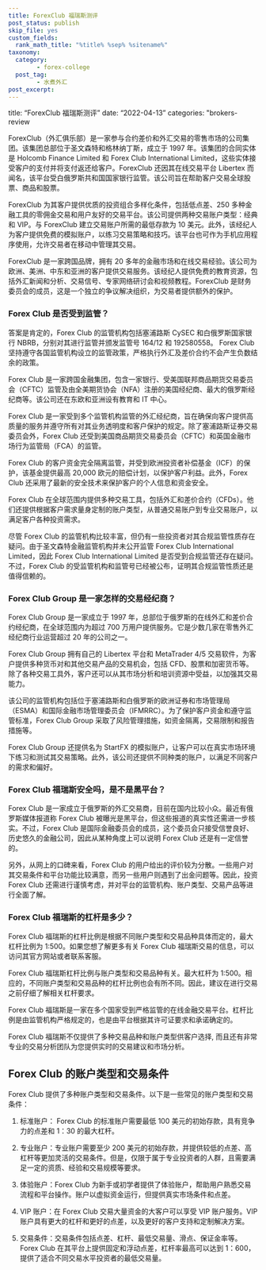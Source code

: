 ```yaml
---
title: ForexClub 福瑞斯测评
post_status: publish
skip_file: yes
custom_fields:
  rank_math_title: "%title% %sep% %sitename%"
taxonomy:
  category:
        - forex-college
  post_tag:
        - 水煮外汇
post_excerpt: 
---
```

title: “ForexClub 福瑞斯测评” date: “2022-04-13” categories: "brokers-review

ForexClub（外汇俱乐部）是一家参与合约差价和外汇交易的零售市场的公司集团。该集团总部位于圣文森特和格林纳丁斯，成立于 1997 年。该集团的合同实体是 Holcomb Finance Limited 和 Forex Club International Limited，这些实体接受客户的支付并将支付返还给客户。ForexClub 还因其在线交易平台 Libertex 而闻名，该平台受白俄罗斯共和国国家银行监管。该公司旨在帮助客户交易全球股票、商品和股票。

ForexClub 为其客户提供优质的投资组合多样化条件，包括低点差、250 多种金融工具的零佣金交易和用户友好的交易平台。该公司提供两种交易账户类型：经典和 VIP。与 ForexClub 建立交易账户所需的最低存款为 10 美元。此外，该经纪人为客户提供免费的模拟账户，以练习交易策略和技巧。该平台也可作为手机应用程序使用，允许交易者在移动中管理其交易。

ForexClub 是一家跨国品牌，拥有 20 多年的金融市场和在线交易经验。该公司为欧洲、美洲、中东和亚洲的客户提供交易服务。该经纪人提供免费的教育资源，包括外汇新闻和分析、交易信号、专家网络研讨会和视频教程。ForexClub 是财务委员会的成员，这是一个独立的争议解决组织，为交易者提供额外的保护。

### Forex Club 是否受到监管？

答案是肯定的，Forex Club 的监管机构包括塞浦路斯 CySEC 和白俄罗斯国家银行 NBRB，分别对其进行监管并颁发监管号 164/12 和 192580558。 Forex Club 坚持遵守各国监管机构设立的监管政策，严格执行外汇及差价合约不会产生负数结余的政策。

Forex Club 是一家跨国金融集团，包含一家银行、受美国联邦商品期货交易委员会（CFTC）监管及由全美期货协会（NFA）注册的美国经纪商、最大的俄罗斯经纪商等。该公司还在东欧和亚洲设有教育和 IT 中心。

Forex Club 是一家受到多个监管机构监管的外汇经纪商，旨在确保向客户提供高质量的服务并遵守所有对其业务透明度和客户保护的规定。除了塞浦路斯证券交易委员会外，Forex Club 还受到美国商品期货交易委员会（CFTC）和英国金融市场行为监管局（FCA）的监管。

Forex Club 的客户资金完全隔离监管，并受到欧洲投资者补偿基金（ICF）的保护，该基金提供最高 20,000 欧元的赔偿计划，以保护客户利益。此外，Forex Club 还采用了最新的安全技术来保护客户的个人信息和资金安全。

Forex Club 在全球范围内提供多种交易工具，包括外汇和差价合约（CFDs）。他们还提供根据客户需求量身定制的账户类型，从普通交易账户到专业交易账户，以满足客户各种投资需求。

尽管 Forex Club 的监管机构比较丰富，但仍有一些投资者对其合规监管性质存在疑问。由于圣文森特金融监管机构并未公开监管 Forex Club International Limited，因此 Forex Club International Limited 是否受到合规监管还存在疑问。不过，Forex Club 的受监管机构和监管号已经被公布，证明其合规监管性质还是值得信赖的。

### Forex Club Group 是一家怎样的交易经纪商？

Forex Club Group 是一家成立于 1997 年，总部位于俄罗斯的在线外汇和差价合约经纪商，在全球范围内为超过 700 万用户提供服务。它是少数几家在零售外汇经纪商行业运营超过 20 年的公司之一。

Forex Club Group 拥有自己的 Libertex 平台和 MetaTrader 4/5 交易软件，为客户提供多种货币对和其他交易产品的交易机会，包括 CFD、股票和加密货币等。除了各种交易工具外，客户还可以从其市场分析和培训资源中受益，以加强其交易能力。

该公司的监管机构包括位于塞浦路斯和白俄罗斯的欧洲证券和市场管理局（ESMA）和国际金融市场管理委员会（IFMRRC）。为了保护客户资金和遵守监管标准，Forex Club Group 采取了风险管理措施，如资金隔离，交易限制和报告措施等。

Forex Club Group 还提供名为 StartFX 的模拟账户，让客户可以在真实市场环境下练习和测试其交易策略。此外，该公司还提供不同种类的账户，以满足不同客户的需求和偏好。

### Forex Club 福瑞斯安全吗，是不是黑平台？

Forex Club 是一家成立于俄罗斯的外汇交易商，目前在国内比较小众。最近有俄罗斯媒体报道称 Forex Club 被曝光是黑平台，但这些报道的真实性还需进一步核实。不过，Forex Club 是国际金融委员会的成员，这个委员会只接受信誉良好、历史悠久的金融公司，因此从某种角度上可以说明 Forex Club 还是有一定信誉的。

另外，从网上的口碑来看，Forex Club 的用户给出的评价较为分散。一些用户对其交易条件和平台功能比较满意，而另一些用户则遇到了出金问题等。因此，投资 Forex Club 还需进行谨慎考虑，并对平台的监管机构、账户类型、交易产品等进行全面了解。

### Forex Club 福瑞斯的杠杆是多少？

Forex Club 福瑞斯的杠杆比例是根据不同账户类型和交易品种具体而定的，最大杠杆比例为 1:500。如果您想了解更多有关 Forex Club 福瑞斯交易的信息，可以访问其官方网站或者联系客服。

Forex Club 福瑞斯杠杆比例与账户类型和交易品种有关。最大杠杆为 1:500。相应的，不同账户类型和交易品种的杠杆比例也会有所不同。因此，建议在进行交易之前仔细了解相关杠杆要求。

Forex Club 福瑞斯是一家在多个国家受到严格监管的在线金融交易平台。杠杆比例是由监管机构严格规定的，也是由平台根据其许可证要求和承诺确定的。

Forex Club 福瑞斯不仅提供了多种交易品种和账户类型供客户选择, 而且还有非常专业的交易分析团队为您提供实时的交易建议和市场分析。

## Forex Club 的账户类型和交易条件

Forex Club 提供了多种账户类型和交易条件。以下是一些常见的账户类型和交易条件：

1. 标准账户： Forex Club 的标准账户需要最低 100 美元的初始存款，具有竞争力的点差和 1：30 的最大杠杆。

1. 专业账户：专业账户需要至少 200 美元的初始存款，并提供较低的点差、高杠杆等更加灵活的交易条件。但是，仅限于属于专业投资者的人群，且需要满足一定的资质、经验和交易规模等要求。

1. 体验账户：Forex Club 为新手或初学者提供了体验账户，帮助用户熟悉交易流程和平台操作。账户以虚拟资金运行，但提供真实市场条件和点差。

1. VIP 账户：在 Forex Club 交易大量资金的大客户可以享受 VIP 账户服务。VIP 账户具有更大的杠杆和更好的点差，以及更好的客户支持和定制解决方案。

1. 交易条件：交易条件包括点差、杠杆、最低交易量、滑点、保证金率等。Forex Club 在其平台上提供固定和浮动点差，杠杆率最高可以达到 1：600，提供了适合不同交易水平投资者的最低交易量。